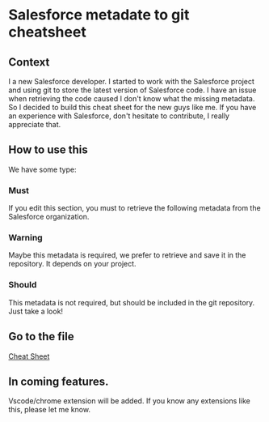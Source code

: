 # Salesforce metadate to git cheatsheet

## Context
   
I a new Salesforce developer. I started to work with the Salesforce project and using git to store the latest version of Salesforce code. I have an issue when retrieving the code caused I don't know what the missing metadata. So I decided to build this cheat sheet for the new guys like me. If you have an experience with Salesforce, don't hesitate to contribute, I really appreciate that.

## How to use this

We have some type:

### Must
If you edit this section, you must to retrieve the following metadata from the Salesforce organization.

### Warning
Maybe this metadata is required, we prefer to retrieve and save it in the repository. It depends on your project.

### Should
This metadata is not required, but should be included in the git repository. Just take a look!

## Go to the file
[Cheat Sheet](Cheat-Sheet.md)

## In coming features.
Vscode/chrome extension will be added. If you know any extensions like this, please let me know.